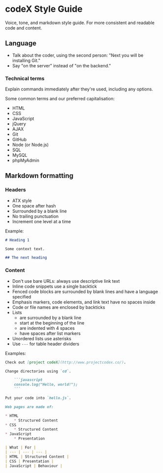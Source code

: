 # codeX Style Guide

Voice, tone, and markdown style guide.
For more consistent and readable code and content.

## Language

* Talk about the coder, using the second person: "Next you will be installing Git."
* Say "on the server" instead of "on the backend."


### Technical terms

Explain commands immediately after they're used, including any options.

Some common terms and our preferred capitalisation:

* HTML
* CSS
* JavaScript
* jQuery
* AJAX
* Git
* GitHub
* Node (or Node.js)
* SQL
* MySQL
* phpMyAdmin

## Markdown formatting

### Headers

* ATX style
* One space after hash
* Surrounded by a blank line
* No trailing punctuation
* Increment one level at a time


Example:

```markdown
# Heading 1

Some context text.

## The next heading
```

### Content

* Don't use bare URLs: always use descriptive link text
* Inline code snippets use a single backtick
* Fenced code blocks are surrounded by blank lines and have a language specified
* Emphasis markers, code elements, and link text have no spaces inside
* Code or file names are enclosed by backticks
* Lists
    * are surrounded by a blank line
    * start at the beginning of the line
    * are indented with 4 spaces
    * have spaces after list markers
* Unordered lists use asterisks
* Use `---` for table header dividers

Examples:

```markdown
Check out [project codeX](http://www.projectcodex.co/).
```

```markdown
Change directories using `cd`.
```

```markdown
    ```javascript
    console.log("Hello, world!");
    ```
```

```markdown
Put your code into `hello.js`.
```

```markdown
Web pages are made of:

* HTML
    * Structured Content
* CSS
    * Structured Content
* JavaScript
    * Presentation
```

```markdown
| What | For |
| --- | --- | --- |
| HTML | Structured Content |
| CSS | Presentation |
| JavaScript | Behaviour |
```
